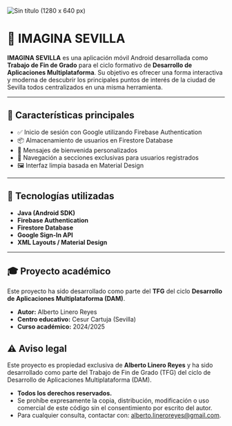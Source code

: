 ![Sin título (1280 x 640 px)](https://github.com/user-attachments/assets/12f78cb3-091c-46d6-8e8a-731bd04c81c1)

# 📱 IMAGINA SEVILLA

**IMAGINA SEVILLA** es una aplicación móvil Android desarrollada como **Trabajo de Fin de Grado** para el ciclo formativo de 
**Desarrollo de Aplicaciones Multiplataforma**. Su objetivo es ofrecer una forma interactiva y moderna de descubrir los 
principales puntos de interés de la ciudad de Sevilla todos centralizados en una misma herramienta. 

---

## 🚀 Características principales

- ✅ Inicio de sesión con Google utilizando Firebase Authentication
- 📦 Almacenamiento de usuarios en Firestore Database
- 💬 Mensajes de bienvenida personalizados
- 🧭 Navegación a secciones exclusivas para usuarios registrados
- 🖼️ Interfaz limpia basada en Material Design

---

## 🧱 Tecnologías utilizadas

- **Java (Android SDK)**
- **Firebase Authentication**
- **Firestore Database**
- **Google Sign-In API**
- **XML Layouts / Material Design**

---

## 🎓 Proyecto académico

Este proyecto ha sido desarrollado como parte del **TFG** del ciclo **Desarrollo de Aplicaciones Multiplataforma (DAM)**.

- **Autor:** Alberto Linero Reyes
- **Centro educativo:** Cesur Cartuja (Sevilla)
- **Curso académico:** 2024/2025

## ⚠️ Aviso legal

Este proyecto es propiedad exclusiva de **Alberto Linero Reyes** y ha sido desarrollado como parte del Trabajo de Fin de Grado (TFG) del ciclo de Desarrollo de Aplicaciones Multiplataforma (DAM).

- **Todos los derechos reservados.**
- Se prohíbe expresamente la copia, distribución, modificación o uso comercial de este código sin el consentimiento por escrito del autor.
- Para cualquier consulta, contactar con: alberto.lineroreyes@gmail.com.





